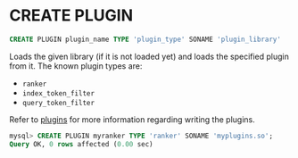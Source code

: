 # CREATE PLUGIN

```sql
CREATE PLUGIN plugin_name TYPE 'plugin_type' SONAME 'plugin_library'
```

Loads the given library (if it is not loaded yet) and loads the specified plugin from it. The known plugin types are:

* `ranker`
* `index_token_filter`
* `query_token_filter`

Refer to [plugins](../../../Extensions/UDFs_and_Plugins/UDFs_and_Plugins.md#Plugins) for more information regarding writing the plugins.

```sql
mysql> CREATE PLUGIN myranker TYPE 'ranker' SONAME 'myplugins.so';
Query OK, 0 rows affected (0.00 sec)
```

